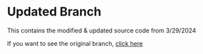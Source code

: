# Updated Branch

This contains the modified & updated source code from 3/29/2024

If you want to see the original branch, [click here](https://github.com/BerryDash/source-3-29-2024/tree/original)
